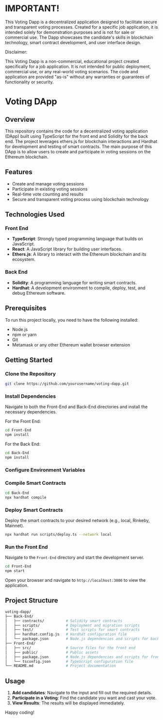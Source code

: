 # IMPORTANT!
This Voting Dapp is a decentralized application designed to facilitate secure and transparent voting processes. Created for a specific job application, it is intended solely for demonstration purposes and is not for sale or commercial use. The Dapp showcases the candidate's skills in blockchain technology, smart contract development, and user interface design.

Disclaimer:

This Voting Dapp is a non-commercial, educational project created specifically for a job application. It is not intended for public deployment, commercial use, or any real-world voting scenarios. The code and application are provided "as-is" without any warranties or guarantees of functionality or security.

# Voting DApp

## Overview

This repository contains the code for a decentralized voting application (DApp) built using TypeScript for the front end and Solidity for the back end. The project leverages ethers.js for blockchain interactions and Hardhat for development and testing of smart contracts. The main purpose of this DApp is to allow users to create and participate in voting sessions on the Ethereum blockchain.

## Features

- Create and manage voting sessions
- Participate in existing voting sessions
- Real-time vote counting and results
- Secure and transparent voting process using blockchain technology

## Technologies Used

### Front End
- **TypeScript**: Strongly typed programming language that builds on JavaScript.
- **React**: A JavaScript library for building user interfaces.
- **Ethers.js**: A library to interact with the Ethereum blockchain and its ecosystem.

### Back End
- **Solidity**: A programming language for writing smart contracts.
- **Hardhat**: A development environment to compile, deploy, test, and debug Ethereum software.

## Prerequisites

To run this project locally, you need to have the following installed:

- Node.js
- npm or yarn
- Git
- Metamask or any other Ethereum wallet browser extension

## Getting Started

### Clone the Repository

```bash
git clone https://github.com/yourusername/voting-dapp.git
```

### Install Dependencies

Navigate to both the Front-End and Back-End directories and install the necessary dependencies.

For the Front End:

```bash
cd Front-End
npm install
```

For the Back End:

```bash
cd Back-End
npm install
```

### Configure Environment Variables

### Compile Smart Contracts

```bash
cd Back-End
npx hardhat compile
```

### Deploy Smart Contracts

Deploy the smart contracts to your desired network (e.g., local, Rinkeby, Mainnet).

```bash
npx hardhat run scripts/deploy.ts --network local
```

### Run the Front End

Navigate to the `Front-End` directory and start the development server.

```bash
cd Front-End
npm start
```

Open your browser and navigate to `http://localhost:3000` to view the application.

## Project Structure

```bash
voting-dapp/
├── Back-End/
│   ├── contracts/          # Solidity smart contracts
│   ├── scripts/            # Deployment and migration scripts
│   ├── test/               # Test scripts for smart contracts
│   ├── hardhat.config.js   # Hardhat configuration file
│   └── package.json        # Node.js dependencies and scripts for back end
├── Front-End/
│   ├── src/                # Source files for the front end
│   ├── public/             # Public assets
│   ├── package.json        # Node.js dependencies and scripts for front end
│   └── tsconfig.json       # TypeScript configuration file
└── README.md               # Project documentation
```

## Usage

1. **Add candidates**: Navigate to the input and fill out the required details.
2. **Participate in a Voting**: Find the candidate you want and cast your vote.
3. **View Results**: The results will be displayed immediately.


Happy coding!
